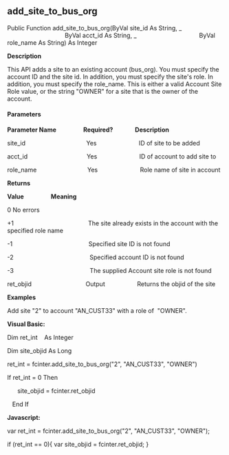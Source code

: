 add_site_to_bus_org
-----------------------

Public Function add_site_to_bus_org(ByVal site_id As String, _
                                    ByVal acct_id As String, _
                                    ByVal role_name As String) As Integer

**Description**

This API adds a site to an existing account (bus_org). You must specify the account ID and the site id. In addition, you must specify the site's role. In addition, you must specify the role_name. This is either a valid Account Site Role value, or the string "OWNER" for a site that is the owner of the account.

#### Parameters
**Parameter Name**                **Required?**             **Description**

site_id                                    Yes                         ID of site to be added

acct_id                                   Yes                         ID of account to add site to

role_name                              Yes                         Role name of site in account

**Returns**

**Value**                **Meaning**

0 No errors

+1                                            The site already exists in the account with the specified role name

-1                                             Specified site ID is not found

-2                                             Specified account ID is not found

-3                                             The supplied Account site role is not found

ret_objid                                Output                   Returns the objid of the site

**Examples**

 Add site "2" to account "AN_CUST33" with a role of  "OWNER".

**Visual Basic:**

Dim ret_int    As Integer

Dim site_objid As Long

ret_int = fcinter.add_site_to_bus_org("2", "AN_CUST33", "OWNER")

 If ret_int = 0 Then

      site_objid = fcinter.ret_objid

   End If

**Javascript:**

var ret_int = fcinter.add_site_to_bus_org("2", "AN_CUST33", "OWNER");

 if (ret_int == 0){ var site_objid = fcinter.ret_objid; }